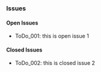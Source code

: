 ### Issues

#### Open Issues

* ToDo_001: this is open issue 1

#### Closed Issues

* ToDo_002: this is closed issue 2